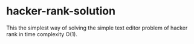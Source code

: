 # hacker-rank-solution
This the simplest way of solving the simple text editor problem of hacker rank in time complexity O(1).
